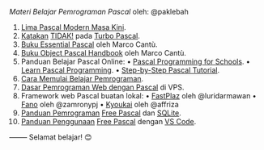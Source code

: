 *Materi Belajar Pemrograman Pascal*
oleh: @paklebah

 1. [Lima Pascal Modern Masa Kini](https://pak.lebah.web.id/pascal5.html).
 2. [Katakan](https://pak.lebah.web.id/saynototp.html) [TIDAK!](https://pak.lebah.web.id/saynototp.html) pada [Turbo Pascal](https://pak.lebah.web.id/saynototp.html).
 3. [Buku Essential Pascal](http://www.marcocantu.com/epascal/) oleh Marco Cantù.
 4. [Buku Object Pascal Handbook](http://forms.embarcadero.com/sDownloadMarcoseBook) oleh Marco Cantù.
 5. Panduan Belajar Pascal Online:
     • [Pascal Programming for Schools](http://pp4s.co.uk/main/tutorials.html).
     • [Learn Pascal Programming](https://www.tutorialspoint.com/pascal/).
     • [Step-by-Step Pascal Tutorial](http://www.pascal-programming.info/).
 6. [Cara Memulai Belajar Pemrograman](https://paklebah.github.io/memulai-belajar-pemrograman.html).
 7. [Dasar Pemrograman Web dengan Pascal](https://pak.lebah.web.id/ebook/pascal.id_kulgram2.pdf) di VPS.
 8. Framework web Pascal buatan lokal:
     • [FastPlaz](https://github.com/fastplaz/) oleh @luridarmawan 
     • [Fano](https://github.com/fanoframework) oleh @zamronypj 
     • [Kyoukai](https://github.com/afuriza/kyoukai_framework) oleh @affriza 
 9. [Panduan Pemrograman](https://paklebah.github.io/fpc-sqldb-dan-sqlite.html) [Free Pascal](https://paklebah.github.io/fpc-sqldb-dan-sqlite.html) dan [SQLite](https://paklebah.github.io/fpc-sqldb-dan-sqlite.html).
10. [Panduan Penggunaan](https://paklebah.github.io/fpc-dan-vscode.html) [Free Pascal](https://paklebah.github.io/fpc-dan-vscode.html) dengan [VS Code](https://paklebah.github.io/fpc-dan-vscode.html).

–––––
Selamat belajar! 😊